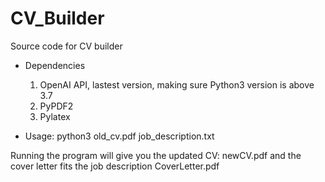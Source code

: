 # CV_Builder

Source code for CV builder

- Dependencies
  1. OpenAI API, lastest version, making sure Python3 version is above 3.7
  2. PyPDF2
  3. Pylatex

- Usage:
  python3 old_cv.pdf job_description.txt


Running the program will give you the updated CV: newCV.pdf and the cover letter fits the job description CoverLetter.pdf
